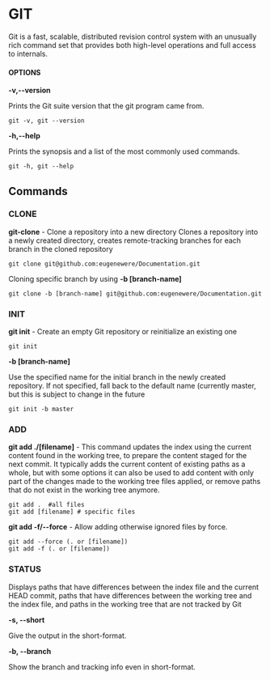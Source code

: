 # GIT

Git is a fast, scalable, distributed revision control system with an unusually rich command set that provides both high-level operations and full access to internals.
#### OPTIONS

**-v,--version** 

   Prints the Git suite version that the git program came from.

    git -v, git --version


**-h,--help** 

  Prints the synopsis and a list of the most commonly used commands.

    git -h, git --help

## Commands
    
### CLONE

**git-clone** - Clone a repository into a new directory Clones a repository into a newly created directory, creates remote-tracking branches for each branch in the cloned repository

    git clone git@github.com:eugenewere/Documentation.git

Cloning specific branch by using **-b [branch-name]**

    git clone -b [branch-name] git@github.com:eugenewere/Documentation.git

### INIT

 **git init** - Create an empty Git repository or reinitialize an existing one

    git init 

 **-b [branch-name]**

 Use the specified name for the initial branch in the newly created repository. If not specified, fall back to the default name (currently master, but this is subject to change in the future

    git init -b master

### ADD 

**git add ./[filename]** - This command updates the index using the current content found in the working tree, to prepare the content staged for the next commit. It typically adds the current content of existing paths as a whole, but with some options it can also be used to add content with only part of the changes made to the working tree files applied, or remove paths that do not exist in the working tree anymore.

    git add .  #all files
    git add [filename] # specific files

 **git add -f/--force** - Allow adding otherwise ignored files by force.

    git add --force (. or [filename])
    git add -f (. or [filename])


### STATUS 

Displays paths that have differences between the index file and the current HEAD commit, paths that have differences between the working tree and the index file, and paths in the working tree that are not tracked by Git

**-s, --short**

Give the output in the short-format.

**-b, --branch**

Show the branch and tracking info even in short-format.






